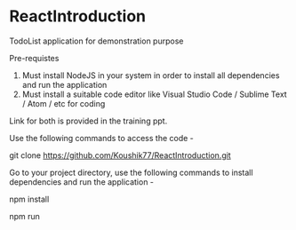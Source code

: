 # ReactIntroduction
TodoList application for demonstration purpose

Pre-requistes 

1. Must install NodeJS in your system in order to install all dependencies and run the application
2. Must install a suitable code editor like Visual Studio Code / Sublime Text / Atom / etc for coding

Link for both is provided in the training ppt.

Use the following commands to access the code -


git clone https://github.com/Koushik77/ReactIntroduction.git

Go to your project directory, use the following commands to install dependencies and run the application - 



npm install


npm run


